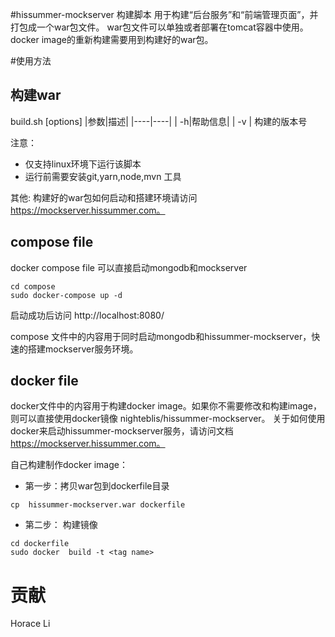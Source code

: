 #hissummer-mockserver 构建脚本
用于构建“后台服务”和“前端管理页面”，并打包成一个war包文件。 war包文件可以单独或者部署在tomcat容器中使用。docker image的重新构建需要用到构建好的war包。

#使用方法

## 构建war
build.sh [options]
|参数|描述|
|----|----|
|	 -h|帮助信息|
|	-v	 <versionName>| 构建的版本号

注意：
* 仅支持linux环境下运行该脚本
* 运行前需要安装git,yarn,node,mvn 工具

其他:
构建好的war包如何启动和搭建环境请访问 https://mockserver.hissummer.com。

## compose file

docker compose file 可以直接启动mongodb和mockserver

```
cd compose
sudo docker-compose up -d
```
启动成功后访问 http://localhost:8080/

compose 文件中的内容用于同时启动mongodb和hissummer-mockserver，快速的搭建mockserver服务环境。


## docker file

docker文件中的内容用于构建docker image。如果你不需要修改和构建image，则可以直接使用docker镜像 nighteblis/hissummer-mockserver。 关于如何使用docker来启动hissummer-mockserver服务，请访问文档 https://mockserver.hissummer.com。

自己构建制作docker image：

* 第一步：拷贝war包到dockerfile目录
```
cp  hissummer-mockserver.war dockerfile
```
* 第二步： 构建镜像
```
cd dockerfile
sudo docker  build -t <tag name>
```

# 贡献
Horace Li
